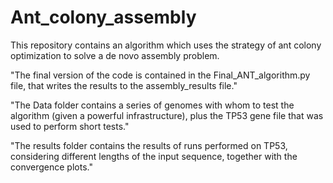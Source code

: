 # Ant_colony_assembly

This repository contains an algorithm which uses the strategy of ant colony optimization to solve a de novo assembly problem.

"The final version of the code is contained in the Final_ANT_algorithm.py file, that writes the results to the assembly_results file."

"The Data folder contains a series of genomes with whom to test the algorithm (given a powerful infrastructure), plus the TP53 gene file that was used to perform short tests."

"The results folder contains the results of runs performed on TP53, considering different lengths of the input sequence, together with the convergence plots."
